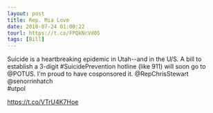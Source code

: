 ```yaml
---
layout: post
title: Rep. Mia Love
date: 2018-07-24 01:00:22
tourl: https://t.co/FPQkNcVd05
tags: [Bill]
---
```

Suicide is a heartbreaking epidemic in Utah--and in the U/S.  A bill to establish a 3-digit #SuicidePrevention hotline (like 911) will soon go to @POTUS. I'm proud to have cosponsored it.   @RepChrisStewart  @senorrinhatch  
#utpol

https://t.co/VTrU4K7Hoe